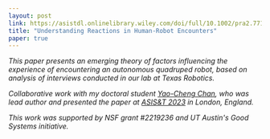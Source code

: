```yaml
---
layout: post
link: https://asistdl.onlinelibrary.wiley.com/doi/full/10.1002/pra2.771
title: "Understanding Reactions in Human-Robot Encounters"
paper: true
---
```


*This paper presents an emerging theory of factors influencing the experience of encountering an autonomous quadruped robot, based on analysis of interviews conducted in our lab at Texas Robotics.*

*Collaborative work with my doctoral student [Yao-Cheng Chan](https://yaochengchan.com/), who was lead author and presented the paper at [ASIS&T 2023](https://www.asist.org/am23/) in London, England.* 

*This work was supported by NSF grant #2219236 and UT Austin's Good Systems initiative.*
